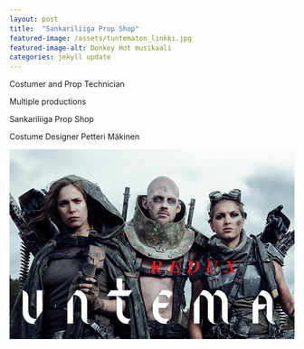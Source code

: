 ```yaml
---
layout: post
title:  "Sankariliiga Prop Shop"
featured-image: /assets/tuntematon_linkki.jpg
featured-image-alt: Donkey Hot musikaali 
categories: jekyll update
---
```

Costumer and Prop Technician

Multiple productions

Sankariliiga Prop Shop

Costume Designer Petteri Mäkinen

![alt text](/assets/tuntematon_linkki.jpg)